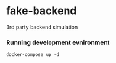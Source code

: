 # fake-backend

3rd party backend simulation

### Running development evnironment

```shell
docker-compose up -d
```
